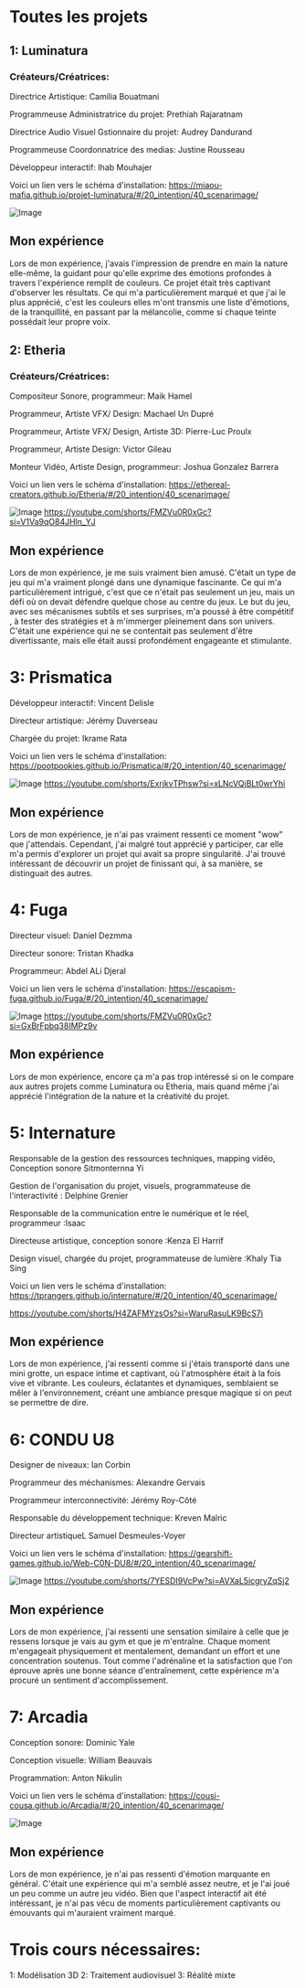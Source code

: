 # Toutes les projets #

## 1: Luminatura ##
### Créateurs/Créatrices: ###
 Directrice Artistique: Camilia Bouatmani

 Programmeuse Administratrice du projet: Prethiah Rajaratnam

 Directrice Audio Visuel Gstionnaire du projet: Audrey Dandurand

 Programmeuse Coordonnatrice des medias: Justine Rousseau

 Développeur interactif: Ihab Mouhajer

Voici un lien vers le schéma d'installation:
https://miaou-mafia.github.io/projet-luminatura/#/20_intention/40_scenarimage/


![Image](medias/luminatura_resultat.jpg) 

## Mon expérience ##

Lors de mon expérience, j'avais l'impression de prendre en main la nature elle-même, la guidant pour qu'elle exprime des émotions profondes à travers l'expérience remplit de couleurs. Ce projet était très captivant d'observer les résultats. Ce qui m'a particulièrement marqué et que j'ai le plus apprécié, c'est les couleurs elles m'ont transmis une liste d'émotions, de la tranquillité, en passant par la mélancolie, comme si chaque teinte possédait leur propre voix.


## 2: Etheria ##
### Créateurs/Créatrices: ###
 Compositeur Sonore, programmeur: Maik Hamel

 Programmeur, Artiste VFX/ Design: Machael Un Dupré

 Programmeur, Artiste VFX/ Design, Artiste 3D: Pierre-Luc Proulx

 Programmeur, Artiste Design: Victor Gileau

 Monteur Vidéo, Artiste Design, programmeur: Joshua Gonzalez Barrera

Voici un lien vers le schéma d'installation:
https://ethereal-creators.github.io/Etheria/#/20_intention/40_scenarimage/

![Image](medias/etheria_vue.jpg) 
https://youtube.com/shorts/FMZVu0R0xGc?si=V1Va9qO84JHln_YJ

## Mon expérience ##

Lors de mon expérience, je me suis vraiment bien amusé. C'était un type de jeu qui m'a vraiment plongé dans une dynamique fascinante. Ce qui m'a particulièrement intrigué, c'est que ce n'était pas seulement un jeu, mais un défi où on devait défendre quelque chose au centre du jeux. Le but du jeu, avec ses mécanismes subtils et ses surprises, m'a poussé à être compétitif , à tester des stratégies et à m'immerger pleinement dans son univers. C'était une expérience qui ne se contentait pas seulement d'être divertissante, mais elle était aussi profondément engageante et stimulante.

# 3: Prismatica #
Développeur interactif: Vincent Delisle

Directeur artistique: Jérémy Duverseau

Chargée du projet: Ikrame Rata


Voici un lien vers le schéma d'installation:
https://pootpookies.github.io/Prismatica/#/20_intention/40_scenarimage/

![Image](medias/prismatica.jpg) 
https://youtube.com/shorts/ExrjkvTPhsw?si=xLNcVQjBLt0wrYhi

## Mon expérience ##

Lors de mon expérience, je n'ai pas vraiment ressenti ce moment "wow" que j'attendais. Cependant, j'ai malgré tout apprécié y participer, car elle m'a permis d'explorer un projet qui avait sa propre singularité. J'ai trouvé intéressant de découvrir un projet de finissant qui, à sa manière, se distinguait des autres.

# 4: Fuga #

 Directeur visuel: Daniel Dezmma

Directeur sonore: Tristan Khadka

Programmeur: Abdel ALi Djeral

Voici un lien vers le schéma d'installation:
https://escapism-fuga.github.io/Fuga/#/20_intention/40_scenarimage/


![Image](medias/fuga_image_ensemble.jpg) 
https://youtube.com/shorts/FMZVu0R0xGc?si=GxBrFpbq38IMPz9v

## Mon expérience ##

Lors de mon expérience, encore ça m'a pas trop intéressé si on le compare aux autres projets comme Luminatura ou Etheria, mais quand même j'ai apprécié l'intégration de la nature et la créativité du projet.


# 5: Internature #

Responsable de la gestion des ressources techniques, mapping vidéo, Conception sonore Sitmonternna Yi

Gestion de l'organisation du projet, visuels, programmateuse de l'interactivité : Delphine Grenier

 Responsable de la communication entre le numérique et le réel, programmeur :Isaac

 Directeuse artistique, conception sonore :Kenza El Harrif
 
 Design visuel, chargée du projet, programmateuse de lumière :Khaly Tia Sing

 Voici un lien vers le schéma d'installation:
https://tprangers.github.io/internature/#/20_intention/40_scenarimage/

https://youtube.com/shorts/H4ZAFMYzsOs?si=WaruRasuLK9BcS7i

## Mon expérience ##

Lors de mon expérience, j'ai ressenti comme si j'étais transporté dans une mini grotte, un espace intime et captivant, où l'atmosphère était à la fois vive et vibrante. Les couleurs, éclatantes et dynamiques, semblaient se mêler à l'environnement, créant une ambiance presque magique si on peut se permettre de dire.

# 6: CONDU U8 #
Designer de niveaux: Ian Corbin

Programmeur des méchanismes: Alexandre Gervais

Programmeur interconnectivité: Jérémy Roy-Côté

Responsable du développement technique: Kreven Malric

Directeur artistiqueL Samuel Desmeules-Voyer

Voici un lien vers le schéma d'installation:
https://gearshift-games.github.io/Web-C0N-DU8/#/20_intention/40_scenarimage/

![Image](medias/condu_u8_ensemble.jpg) 
https://youtube.com/shorts/7YESDI9VcPw?si=AVXaL5icgryZqSj2

## Mon expérience ##

Lors de mon expérience, j'ai ressenti une sensation similaire à celle que je ressens lorsque je vais au gym et que je m'entraîne. Chaque moment m'engageait physiquement et mentalement, demandant un effort et une concentration soutenus. Tout comme l'adrénaline et la satisfaction que l'on éprouve après une bonne séance d'entraînement, cette expérience m'a procuré un sentiment d'accomplissement.

# 7: Arcadia #
Conception sonore: Dominic Yale

Conception visuelle: William Beauvais

Programmation: Anton Nikulin

Voici un lien vers le schéma d'installation:
https://cousi-cousa.github.io/Arcadia/#/20_intention/40_scenarimage/

![Image](medias/arcadia_image_jeu.jpg) 

## Mon expérience ##

Lors de mon expérience, je n'ai pas ressenti d'émotion marquante en général. C'était une expérience qui m'a semblé assez neutre, et je l'ai joué un peu comme un autre jeu vidéo. Bien que l'aspect interactif ait été intéressant, je n'ai pas vécu de moments particulièrement captivants ou émouvants qui m'auraient vraiment marqué.

# Trois cours nécessaires: #

1: Modélisation 3D
2: Traitement audiovisuel
3: Réalité mixte

